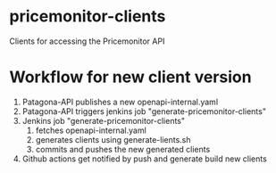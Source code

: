 # pricemonitor-clients
Clients for accessing the Pricemonitor API

# Workflow for new client version
1. Patagona-API publishes a new openapi-internal.yaml
1. Patagona-API triggers jenkins job "generate-pricemonitor-clients"
1. Jenkins job "generate-pricemonitor-clients"
   1. fetches openapi-internal.yaml
   1. generates clients using generate-lients.sh
   1. commits and pushes the new generated clients
1. Github actions get notified by push and generate build new clients
